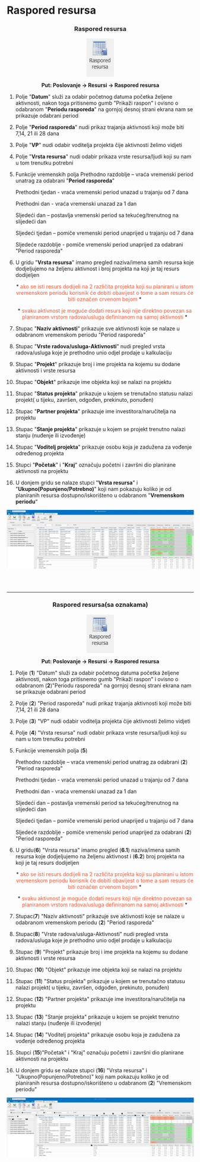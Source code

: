 
# Raspored resursa

### <p align=center>**Raspored resursa**

[//]: # "align picture to center"
<img src="../images/rasporedResursa.png"
     alt="Raspored resursa"
     style="display: block;
            margin-left: auto;
            margin-right: auto;" 
/>



**<p align=center>Put: Poslovanje → Resursi → Raspored resursa</p>** 

1. Polje "**Datum**" služi za odabir početnog datuma početka željene aktivnosti, nakon toga pritisnemo gumb "Prikaži raspon" i ovisno o odabranom "**Periodu rasporeda**" na gornjoj desnoj strani ekrana nam se prikazuje odabrani period

2. Polje "**Period rasporeda**" nudi prikaz trajanja aktivnosti koji može biti 7,14, 21 ili 28 dana

3. Polje "**VP**" nudi odabir voditelja projekta čije aktivnosti želimo vidjeti

4. Polje "**Vrsta resursa**" nudi odabir prikaza vrste resursa/ljudi koji su nam u tom trenutku potrebni

5. Funkcije vremenskih polja
    Prethodno razdoblje – vraća vremenski period unatrag za odabrani "**Period rasporeda**"

    Prethodni tjedan - vraća vremenski period unazad u trajanju od 7 dana

    Prethodni dan - vraća vremenski unazad za 1 dan

    Sljedeći dan – postavlja vremenski period sa tekućeg/trenutnog na slijedeći dan

    Sljedeći tjedan – pomiče vremenski period unaprijed u trajanju od 7 dana

    Sljedeće razdoblje - pomiče vremenski period unaprijed za odabrani "Period rasporeda"

6. U gridu "**Vrsta resursa**" imamo pregled  naziva/imena samih resursa koje dodjeljujemo na željenu aktivnost i  broj projekta na koji je taj resurs dodijeljen

    <p align=center> * <span style="color:#ff5630">ako se isti resurs dodijeli na 2 različita projekta koji su planirani u istom vremenskom periodu korisnik će dobiti obavijest o tome a sam resurs će biti označen crvenom bojom</span> *</p>

    <p align=center> * <span style="color:#ff5630">svaku aktivnost je moguće dodati resurs koji nije direktno povezan sa planiranom vrstom radova/usluga definiranom na samoj aktivnosti</span> *</p>

7. Stupac "**Naziv aktivnosti**" prikazuje sve aktivnosti koje se nalaze u odabranom vremenskom periodu "Period rasporeda"

8. Stupac "**Vrste radova/usluga-Aktivnosti**" nudi pregled vrsta radova/usluga koje je prethodno unio odjel prodaje u kalkulaciju

9. Stupac "**Projekt**" prikazuje broj i ime projekta na kojemu su dodane aktivnosti i vrste resursa

10. Stupac "**Objekt**" prikazuje ime objekta koji se nalazi na projektu 

11. Stupac "**Status projekta**" prikazuje u kojem se trenutačno statusu nalazi projekt( u tijeku, završen, odgođen, prekinuto, ponuđen)

12. Stupac "**Partner projekta**" prikazuje ime investitora/naručitelja na projektu

13. Stupac "**Stanje projekta**" prikazuje u kojem se projekt trenutno nalazi stanju (nuđenje ili izvođenje)

14. Stupac "**Voditelj projekta**" prikazuje osobu koja je zadužena za vođenje određenog projekta

15. Stupci "**Početak**" i "**Kraj**" označuju početni i završni dio planirane aktivnosti na projektu

16. U donjem gridu se nalaze stupci "**Vrsta resursa**" i "**Ukupno(Popunjeno/Potrebno)**" koji nam pokazuju koliko je od planiranih resursa dostupno/iskorišteno u odabranom "**Vremenskom periodu**“

<img src="../images/rasporedResursa1.jpg"
     alt="Raspored resursa"
     style="display: block;
            margin-left: auto;
            margin-right: auto;" 
/>

<br></br>
<hr>

### <p align=center>**Raspored resursa(sa oznakama)**

<img src="../images/rasporedResursa.png"
     alt="Raspored resursa"
     style="display: block;
            margin-left: auto;
            margin-right: auto;" 
/>

**<p align=center>Put: Poslovanje → Resursi → Raspored resursa**

1. Polje (**1**) "Datum" služi za odabir početnog datuma početka željene aktivnosti, nakon toga pritisnemo gumb "Prikaži raspon" i ovisno o odabranom (**2**)"Periodu rasporeda" na gornjoj desnoj strani ekrana nam se prikazuje odabrani period

2. Polje (**2**) "Period rasporeda" nudi prikaz trajanja aktivnosti koji može biti 7,14, 21 ili 28 dana

3. Polje (**3**) "VP" nudi odabir voditelja projekta čije aktivnosti želimo vidjeti

4. Polje (**4**) "Vrsta resursa" nudi odabir prikaza vrste resursa/ljudi koji su nam u tom trenutku potrebni

5. Funkcije vremenskih polja (**5**)

    Prethodno razdoblje – vraća vremenski period unatrag za odabrani (**2**) "Period rasporeda"

    Prethodni tjedan - vraća vremenski period unazad u trajanju od 7 dana

    Prethodni dan - vraća vremenski unazad za 1 dan

    Sljedeći dan – postavlja vremenski period sa tekućeg/trenutnog na slijedeći dan

    Sljedeći tjedan – pomiče vremenski period unaprijed u trajanju od 7 dana

    Sljedeće razdoblje - pomiče vremenski period unaprijed za odabrani (**2**) "Period rasporeda"


6. U gridu(**6**) "Vrsta resursa" imamo pregled (**6.1**) naziva/imena samih resursa koje dodjeljujemo na željenu aktivnost i (**6.2**) broj projekta na koji je taj resurs dodijeljen

    <p align=center> * <span style="color:#ff5630">ako se isti resurs dodijeli na 2 različita projekta koji su planirani u istom vremenskom periodu korisnik će dobiti obavijest o tome a sam resurs će biti označen crvenom bojom</span> *</p>  

    <p align=center> * <span style="color:#ff5630">svaku aktivnost je moguće dodati resurs koji nije direktno povezan sa planiranom vrstom radova/usluga definiranom na samoj aktivnosti</span> *</p>  

7. Stupac(**7**) "Naziv aktivnosti" prikazuje sve aktivnosti koje se nalaze u odabranom vremenskom periodu (**2**) "Period rasporeda"

8. Stupac(**8**) "Vrste radova/usluga-Aktivnosti" nudi pregled vrsta radova/usluga koje je prethodno unio odjel prodaje u kalkulaciju

9. Stupac (**9**) "Projekt" prikazuje broj i ime projekta na kojemu su dodane aktivnosti i vrste resursa

10. Stupac (**10**) "Objekt" prikazuje ime objekta koji se nalazi na projektu

11. Stupac (**11**) "Status projekta" prikazuje u kojem se trenutačno statusu nalazi projekt( u tijeku, završen, odgođen, prekinuto, ponuđen)

12. Stupac (**12**) "Partner projekta" prikazuje ime investitora/naručitelja na projektu

13. Stupac (**13**) "Stanje projekta" prikazuje u kojem se projekt trenutno nalazi stanju (nuđenje ili izvođenje)

14. Stupac (**14**) "Voditelj projekta" prikazuje osobu koja je zadužena za vođenje određenog projekta

15. Stupci (**15**)"Početak" i "Kraj" označuju početni i završni dio planirane aktivnosti na projektu

16. U donjem gridu se nalaze stupci (**16**) "Vrsta resursa" i "Ukupno(Popunjeno/Potrebno)" koji nam pokazuju koliko je od planiranih resursa dostupno/iskorišteno u odabranom (**2**) "Vremenskom periodu"

<img src="../images/rasporedResursa2.png"
     alt="Raspored resursa"
     style="display: block;
            margin-left: auto;
            margin-right: auto;" 
/>
 

<br></br><br></br>